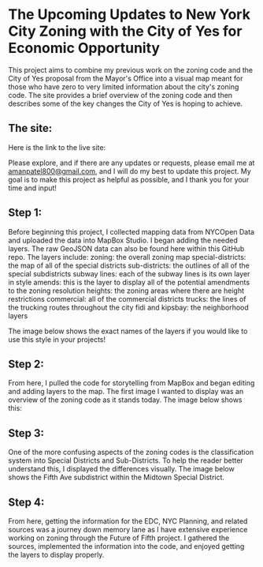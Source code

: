 # The Upcoming Updates to New York City Zoning with the City of Yes for Economic Opportunity
This project aims to combine my previous work on the zoning code and the City of Yes proposal from the Mayor's Office into a visual map meant for those who have zero to very limited information about the city's zoning code. The site provides a brief overview of the zoning code and then describes some of the key changes the City of Yes is hoping to achieve. 
## The site:
Here is the link to the live site:

 Please explore, and if there are any updates or requests, please email me at amanpatel800@gmail.com, and I will do my best to update this project. My goal is to make this project as helpful as possible, and I thank you for your time and input!

## Step 1:
Before beginning this project, I collected mapping data from NYCOpen Data and uploaded the data into MapBox Studio. I began adding the needed layers. The raw GeoJSON data can also be found here within this GitHub repo. The layers include:
zoning: the overall zoning map
special-districts: the map of all of the special districts 
sub-districts: the outlines of all of the special subdistricts
subway lines: each of the subway lines is its own layer in style
amends: this is the layer to display all of the potential amendments to the zoning resolution
heights: the zoning areas where there are height restrictions 
commercial: all of the commercial districts 
trucks: the lines of the trucking routes throughout the city 
fidi and kipsbay: the neighborhood layers 

The image below shows the exact names of the layers if you would like to use this style in your projects!

## Step 2:
From here, I pulled the code for storytelling from MapBox and began editing and adding layers to the map. The first image I wanted to display was an overview of the zoning code as it stands today. The image below shows this:

## Step 3:
One of the more confusing aspects of the zoning codes is the classification system into Special Districts and Sub-Districts. To help the reader better understand this, I displayed the differences visually. The image below shows the Fifth Ave subdistrict within the Midtown Special District.

## Step 4: 
From here, getting the information for the EDC, NYC Planning, and related sources was a journey down memory lane as I have extensive experience working on zoning through the Future of Fifth project. I gathered the sources, implemented the information into the code, and enjoyed getting the layers to display properly.
